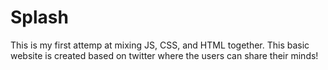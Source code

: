 # Splash
This is my first attemp at mixing JS, CSS, and HTML together. This basic website is created based on twitter where the users can share their minds!
